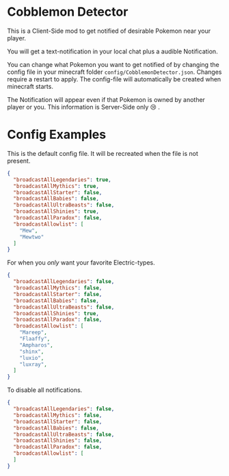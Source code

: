 # Cobblemon Detector

This is a Client-Side mod to get notified of desirable Pokemon near your player.

You will get a text-notification in your local chat plus a audible Notification.

You can change what Pokemon you want to get notified of by changing the config file in your minecraft folder `config/CobblemonDetector.json`.
Changes require a restart to apply.
The config-file will automatically be created when minecraft starts.

The Notification will appear even if that Pokemon is owned by another player or you.
This information is Server-Side only 😢 .


# Config Examples

This is the default config file. It will be recreated when the file is not present.
```json
{
  "broadcastAllLegendaries": true,
  "broadcastAllMythics": true,
  "broadcastAllStarter": false,
  "broadcastAllBabies": false,
  "broadcastAllUltraBeasts": false,
  "broadcastAllShinies": true,
  "broadcastAllParadox": false,
  "broadcastAllowlist": [
    "Mew",
    "Mewtwo"
  ]
}
```

For when you _only_ want your favorite Electric-types.
```json
{
  "broadcastAllLegendaries": false,
  "broadcastAllMythics": false,
  "broadcastAllStarter": false,
  "broadcastAllBabies": false,
  "broadcastAllUltraBeasts": false,
  "broadcastAllShinies": true,
  "broadcastAllParadox": false,
  "broadcastAllowlist": [
    "Mareep",
    "Flaaffy",
    "Ampharos",
    "shinx",
    "luxio",
    "luxray",
  ]
}
```

To disable all notifications.
```json
{
  "broadcastAllLegendaries": false,
  "broadcastAllMythics": false,
  "broadcastAllStarter": false,
  "broadcastAllBabies": false,
  "broadcastAllUltraBeasts": false,
  "broadcastAllShinies": false,
  "broadcastAllParadox": false,
  "broadcastAllowlist": [
  ]
}
```
